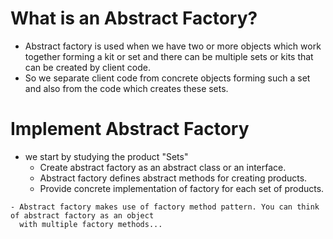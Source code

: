# What is an Abstract Factory?
- Abstract factory is used when we have two or more objects which work together forming a
  kit or set and there can be multiple sets or kits that can be created by client code.
- So we separate client code from concrete objects forming such a set and also from the
  code which creates these sets.

# Implement Abstract Factory
- we start by studying the product "Sets"
  - Create abstract factory as an abstract class or an interface.
  - Abstract factory defines abstract methods for creating products.
  - Provide concrete implementation of factory for each set of products.
```
- Abstract factory makes use of factory method pattern. You can think of abstract factory as an object
  with multiple factory methods...
```
 